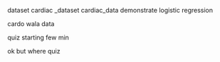 dataset cardiac _dataset
cardiac_data demonstrate logistic regression

cardo wala data

quiz starting few min


ok but where quiz 
